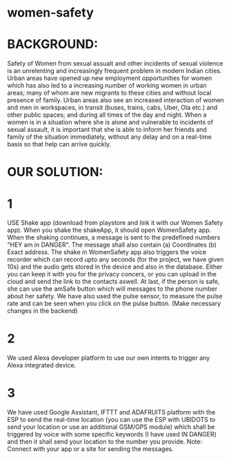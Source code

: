 # women-safety
# BACKGROUND:
Safety of Women from sexual assualt and other incidents of sexual violence is an unrelenting and 
increasingly frequent problem in modern Indian cities. Urban areas have opened up new employment opportunities 
for women which has also led to a increasing number of working women in urban areas; many of whom are new 
migrants to these cities and without local presence of family. Urban areas also see an increased interaction 
of women and men in workspaces, in transit (buses, trains, cabs, Uber, Ola etc.) and other public spaces; 
and during all times of the day and night. When a women is in a situation where she is alone and vulnerable 
to incidents of sexual assault, it is important that she is able to inform her friends and family of the 
situation immediately, without any delay and on a real-time basis so that help can arrive quickly. 

# OUR SOLUTION:
# 1 
USE Shake app (download from playstore and link it with our Women Safety app). When you shake the shakeApp, it should
open WomenSafety app. When the shaking continues, a message is sent to the predefined numbers "HEY am in DANGER".
The message shall also contain (a) Coordinates (b) Exact address. The shake in WomenSafety app also triggers the 
voice recorder which can record upto any seconds (for the project, we have given 10s) and the audio gets stored in
the device and also in the database. Either you can keep it with you for the privacy concers, or you can upload in the
cloud and send the link to the contacts aswell. At last, if the person is safe, she can use the amSafe button which will
messages to the phone number about her safety. 
We have also used the pulse sensor, to measure the pulse rate and can be seen when you click on the pulse button. (Make 
necessary changes in the backend)
# 2
We used Alexa developer platform to use our own intents to trigger any Alexa integrated device.
# 3
We have used Google Assistant, IFTTT and ADAFRUITS platform with the ESP to send the real-time location (you can use the ESP with UBIDOTS to send your location or use an additional GSM/GPS module) which shall be triggered by voice with some specific keywords (I have used IN DANGER) and then it shall send your location to the number you provide. 
Note: Connect with your app or a site for sending the messages.
